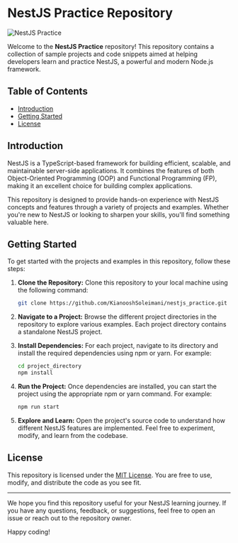 # NestJS Practice Repository

![NestJS Practice](https://github.com/KianooshSoleimani/nestjs_practice/raw/master/assets/nestjs_practice_banner.png)

Welcome to the **NestJS Practice** repository! This repository contains a collection of sample projects and code snippets aimed at helping developers learn and practice NestJS, a powerful and modern Node.js framework.

## Table of Contents

- [Introduction](#introduction)
- [Getting Started](#getting-started)
- [License](#license)

## Introduction

NestJS is a TypeScript-based framework for building efficient, scalable, and maintainable server-side applications. It combines the features of both Object-Oriented Programming (OOP) and Functional Programming (FP), making it an excellent choice for building complex applications.

This repository is designed to provide hands-on experience with NestJS concepts and features through a variety of projects and examples. Whether you're new to NestJS or looking to sharpen your skills, you'll find something valuable here.

## Getting Started

To get started with the projects and examples in this repository, follow these steps:

1. **Clone the Repository:** Clone this repository to your local machine using the following command:

   ```bash
   git clone https://github.com/KianooshSoleimani/nestjs_practice.git
   ```

2. **Navigate to a Project:** Browse the different project directories in the repository to explore various examples. Each project directory contains a standalone NestJS project.

3. **Install Dependencies:** For each project, navigate to its directory and install the required dependencies using npm or yarn. For example:

   ```bash
   cd project_directory
   npm install
   ```

4. **Run the Project:** Once dependencies are installed, you can start the project using the appropriate npm or yarn command. For example:

   ```bash
   npm run start
   ```

5. **Explore and Learn:** Open the project's source code to understand how different NestJS features are implemented. Feel free to experiment, modify, and learn from the codebase.


## License

This repository is licensed under the [MIT License](LICENSE). You are free to use, modify, and distribute the code as you see fit.

---

We hope you find this repository useful for your NestJS learning journey. If you have any questions, feedback, or suggestions, feel free to open an issue or reach out to the repository owner.

Happy coding!
